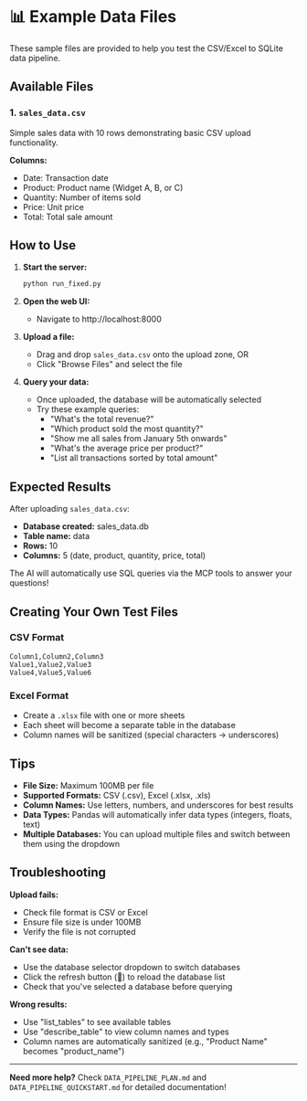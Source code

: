 # 📊 Example Data Files

These sample files are provided to help you test the CSV/Excel to SQLite data pipeline.

## Available Files

### 1. `sales_data.csv`
Simple sales data with 10 rows demonstrating basic CSV upload functionality.

**Columns:**
- Date: Transaction date
- Product: Product name (Widget A, B, or C)
- Quantity: Number of items sold
- Price: Unit price
- Total: Total sale amount

## How to Use

1. **Start the server:**
   ```bash
   python run_fixed.py
   ```

2. **Open the web UI:**
   - Navigate to http://localhost:8000

3. **Upload a file:**
   - Drag and drop `sales_data.csv` onto the upload zone, OR
   - Click "Browse Files" and select the file

4. **Query your data:**
   - Once uploaded, the database will be automatically selected
   - Try these example queries:
     - "What's the total revenue?"
     - "Which product sold the most quantity?"
     - "Show me all sales from January 5th onwards"
     - "What's the average price per product?"
     - "List all transactions sorted by total amount"

## Expected Results

After uploading `sales_data.csv`:
- **Database created:** sales_data.db
- **Table name:** data
- **Rows:** 10
- **Columns:** 5 (date, product, quantity, price, total)

The AI will automatically use SQL queries via the MCP tools to answer your questions!

## Creating Your Own Test Files

### CSV Format
```csv
Column1,Column2,Column3
Value1,Value2,Value3
Value4,Value5,Value6
```

### Excel Format
- Create a `.xlsx` file with one or more sheets
- Each sheet will become a separate table in the database
- Column names will be sanitized (special characters → underscores)

## Tips

- **File Size:** Maximum 100MB per file
- **Supported Formats:** CSV (.csv), Excel (.xlsx, .xls)
- **Column Names:** Use letters, numbers, and underscores for best results
- **Data Types:** Pandas will automatically infer data types (integers, floats, text)
- **Multiple Databases:** You can upload multiple files and switch between them using the dropdown

## Troubleshooting

**Upload fails:**
- Check file format is CSV or Excel
- Ensure file size is under 100MB
- Verify the file is not corrupted

**Can't see data:**
- Use the database selector dropdown to switch databases
- Click the refresh button (🔄) to reload the database list
- Check that you've selected a database before querying

**Wrong results:**
- Use "list_tables" to see available tables
- Use "describe_table" to view column names and types
- Column names are automatically sanitized (e.g., "Product Name" becomes "product_name")

---

**Need more help?** Check `DATA_PIPELINE_PLAN.md` and `DATA_PIPELINE_QUICKSTART.md` for detailed documentation!

